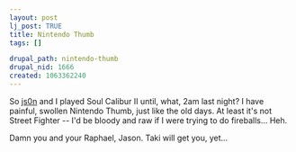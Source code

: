 ```yaml
--- 
layout: post
lj_post: TRUE
title: Nintendo Thumb
tags: []

drupal_path: nintendo-thumb
drupal_nid: 1666
created: 1063362240
---
```

So <a href="http://js0n.livejournal.com">js0n</a> and I played Soul Calibur II until, what, 2am last night? I have painful, swollen Nintendo Thumb, just like the old days. At least it's not Street Fighter -- I'd be bloody and raw if I were trying to do fireballs... Heh.

Damn you and your Raphael, Jason. Taki will get you, yet...
